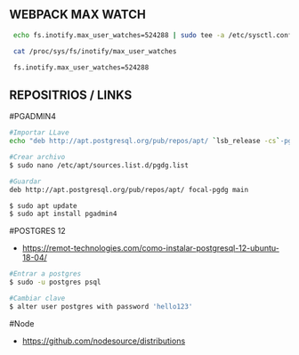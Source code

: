 

## WEBPACK MAX WATCH

```bash
 echo fs.inotify.max_user_watches=524288 | sudo tee -a /etc/sysctl.conf && sudo sysctl -p

 cat /proc/sys/fs/inotify/max_user_watches

 fs.inotify.max_user_watches=524288
```

## REPOSITRIOS / LINKS
  
  #PGADMIN4
  ```bash
  #Importar LLave
  echo "deb http://apt.postgresql.org/pub/repos/apt/ `lsb_release -cs`-pgdg main" |sudo tee /etc/apt/sources.list.d/pgdg.list
  
  #Crear archivo
  $ sudo nano /etc/apt/sources.list.d/pgdg.list
  
  #Guardar
  deb http://apt.postgresql.org/pub/repos/apt/ focal-pgdg main
  
  $ sudo apt update
  $ sudo apt install pgadmin4
  ```
   #POSTGRES 12

  - https://remot-technologies.com/como-instalar-postgresql-12-ubuntu-18-04/
  
  ```bash
  #Entrar a postgres
  $ sudo -u postgres psql
  
  #Cambiar clave
  $ alter user postgres with password 'hello123'
  ```
  
  #Node
  
  - https://github.com/nodesource/distributions
